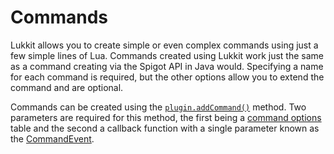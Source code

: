 # Commands

Lukkit allows you to create simple or even complex commands using just a few simple lines of Lua. Commands created using Lukkit work just the same as a command creating via the Spigot API in Java would. Specifying a name for each command is required, but the other options allow you to extend the command and are optional.

Commands can be created using the [`plugin.addCommand()`](https://docs.lukkit.net/globals/global-variables/plugin) method. Two parameters are required for this method, the first being a [command options](https://docs.lukkit.net/commands/command-options) table and the second a callback function with a single parameter known as the [CommandEvent](https://docs.lukkit.net/commands/command-event).

